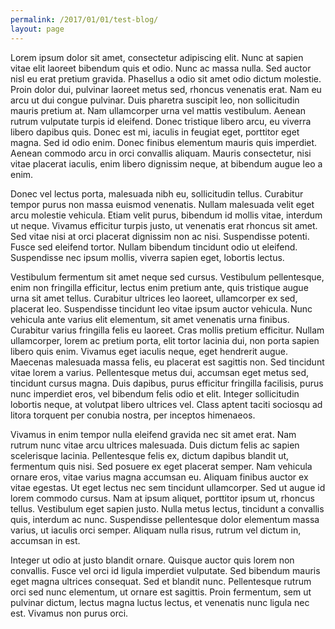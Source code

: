 ```yaml
---
permalink: /2017/01/01/test-blog/
layout: page
---
```

Lorem ipsum dolor sit amet, consectetur adipiscing elit. Nunc at sapien vitae elit laoreet bibendum quis et odio. Nunc ac massa nulla. Sed auctor nisl eu erat pretium gravida. Phasellus a odio sit amet odio dictum molestie. Proin dolor dui, pulvinar laoreet metus sed, rhoncus venenatis erat. Nam eu arcu ut dui congue pulvinar. Duis pharetra suscipit leo, non sollicitudin mauris pretium at. Nam ullamcorper urna vel mattis vestibulum. Aenean rutrum vulputate turpis id eleifend. Donec tristique libero arcu, eu viverra libero dapibus quis. Donec est mi, iaculis in feugiat eget, porttitor eget magna. Sed id odio enim. Donec finibus elementum mauris quis imperdiet. Aenean commodo arcu in orci convallis aliquam. Mauris consectetur, nisi vitae placerat iaculis, enim libero dignissim neque, at bibendum augue leo a enim.

Donec vel lectus porta, malesuada nibh eu, sollicitudin tellus. Curabitur tempor purus non massa euismod venenatis. Nullam malesuada velit eget arcu molestie vehicula. Etiam velit purus, bibendum id mollis vitae, interdum ut neque. Vivamus efficitur turpis justo, ut venenatis erat rhoncus sit amet. Sed vitae nisi at orci placerat dignissim non ac nisi. Suspendisse potenti. Fusce sed eleifend tortor. Nullam bibendum tincidunt odio ut eleifend. Suspendisse nec ipsum mollis, viverra sapien eget, lobortis lectus.

Vestibulum fermentum sit amet neque sed cursus. Vestibulum pellentesque, enim non fringilla efficitur, lectus enim pretium ante, quis tristique augue urna sit amet tellus. Curabitur ultrices leo laoreet, ullamcorper ex sed, placerat leo. Suspendisse tincidunt leo vitae ipsum auctor vehicula. Nunc vehicula ante varius elit elementum, sit amet venenatis urna finibus. Curabitur varius fringilla felis eu laoreet. Cras mollis pretium efficitur. Nullam ullamcorper, lorem ac pretium porta, elit tortor lacinia dui, non porta sapien libero quis enim. Vivamus eget iaculis neque, eget hendrerit augue. Maecenas malesuada massa felis, eu placerat est sagittis non. Sed tincidunt vitae lorem a varius. Pellentesque metus dui, accumsan eget metus sed, tincidunt cursus magna. Duis dapibus, purus efficitur fringilla facilisis, purus nunc imperdiet eros, vel bibendum felis odio et elit. Integer sollicitudin lobortis neque, at volutpat libero ultrices vel. Class aptent taciti sociosqu ad litora torquent per conubia nostra, per inceptos himenaeos.

Vivamus in enim tempor nulla eleifend gravida nec sit amet erat. Nam rutrum nunc vitae arcu ultrices malesuada. Duis dictum felis ac sapien scelerisque lacinia. Pellentesque felis ex, dictum dapibus blandit ut, fermentum quis nisi. Sed posuere ex eget placerat semper. Nam vehicula ornare eros, vitae varius magna accumsan eu. Aliquam finibus auctor ex vitae egestas. Ut eget lectus nec sem tincidunt ullamcorper. Sed ut augue id lorem commodo cursus. Nam at ipsum aliquet, porttitor ipsum ut, rhoncus tellus. Vestibulum eget sapien justo. Nulla metus lectus, tincidunt a convallis quis, interdum ac nunc. Suspendisse pellentesque dolor elementum massa varius, ut iaculis orci semper. Aliquam nulla risus, rutrum vel dictum in, accumsan in est.

Integer ut odio at justo blandit ornare. Quisque auctor quis lorem non convallis. Fusce vel orci id ligula imperdiet vulputate. Sed bibendum mauris eget magna ultrices consequat. Sed et blandit nunc. Pellentesque rutrum orci sed nunc elementum, ut ornare est sagittis. Proin fermentum, sem ut pulvinar dictum, lectus magna luctus lectus, et venenatis nunc ligula nec est. Vivamus non purus orci.
